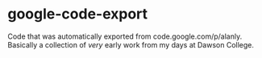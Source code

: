 # google-code-export

Code that was automatically exported from code.google.com/p/alanly.
Basically a collection of _very_ early work from my days at Dawson College.

